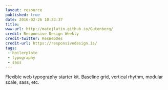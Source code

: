 ```yaml
---
layout: resource
published: true
date: 2016-02-26 10:33:37
title:
www-url: http://matejlatin.github.io/Gutenberg/
credit: Responsive Design Weekly
credit-twitter: ResWebDes
credit-url: https://responsivedesign.is/
tags:
 - boilerplate
 - typography
 - sass
---
```


Flexible web typography starter kit. Baseline grid, vertical rhythm, modular scale, sass, etc.
